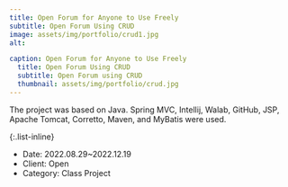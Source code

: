 ```yaml
---
title: Open Forum for Anyone to Use Freely
subtitle: Open Forum Using CRUD
image: assets/img/portfolio/crud1.jpg
alt: 

caption: Open Forum for Anyone to Use Freely
  title: Open Forum Using CRUD
  subtitle: Open Forum using CRUD
  thumbnail: assets/img/portfolio/crud.jpg
---
```

The project was based on Java. Spring MVC, Intellij, Walab, GitHub, JSP, Apache Tomcat, Corretto, Maven, and MyBatis were used.

{:.list-inline}
- Date: 2022.08.29~2022.12.19
- Client: Open
- Category: Class Project

